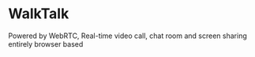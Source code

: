 # WalkTalk
Powered by WebRTC, Real-time video call, chat room and screen sharing entirely browser based
